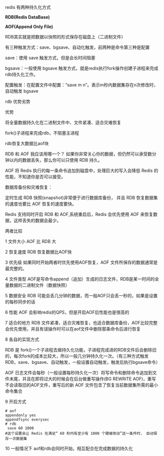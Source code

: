 redis 有两种持久化方式

**RDB(Redis DataBase)**

**AOF(Append Only File)**



RDB其实就是把数据以快照的形式保存在磁盘上（二进制文件）

有三种触发方式：save、bgsave、自动化触发，前两种是命令第三种是配置

save：使用 save 触发方式，但是会长时间阻塞

bgsave：一般使用 bgsave 触发方式，就是redis执行fork操作创建子进程来完成rdb持久化工作。

配置触发：在配置文件中配置：“save m n”。表示m秒内数据集存在n次修改时，自动触发 bgsave



rdb 优势劣势

优势

将全量数据持久化在二进制文件中、文件紧凑、适合灾难恢复

fork()子进程来完成rdb，不阻塞主进程

rdb恢复大数据比aof块



RDB 和 AOF 我应该用哪一个？
如果你非常关心你的数据，但仍然可以承受数分钟以内的数据丢失，那么你可以只使用 RDB 持久。

AOF 将 Redis 执行的每一条命令追加到磁盘中，处理巨大的写入会降低 Redis 的性能，不知道你是否可以接受。

数据库备份和灾难恢复：

定时生成 RDB 快照(snapshot)非常便于进行数据库备份， 并且 RDB 恢复数据集的速度也要比 AOF 恢复的速度要快。

Redis 支持同时开启 RDB 和 AOF,系统重启后，Redis 会优先使用 AOF 来恢复数据，这样丢失的数据会最少。









两者比较

1  文件大小   AOF 比 RDB 大

2 恢复速度    RDB 恢复数据比AOF快

3 优先级      如果同时开始两者时优先使用AOF恢复，AOF 文件所保存的数据通常是最完整的。

4 文件类型    AOF是写命令append（追加）生成的日志文件，RDB是某一时间的全量数据的二进制文件（数据快照）

5 数据安全    RDB 可能会丢几分钟的数据，而一般AOF只会丢一秒的，如果是设置的每秒同步的话

6 性能    AOF 会影响redis的QPS，但是开启AOF后性能也是很高的

7  适合的地方  RDB 文件紧凑，适合灾难恢复，也适合数据库备份，AOF比较完整会优先使用，并且有误操作时可以在aof文件中删除那条命令后进行恢复

8 各自的实现方式

 RDB 是 fork()一个子进程去做持久化功能，子进程完成进的RDB文件后会删除旧的，每次fork的成本比较大，所以一般几分钟持久化一次。（有三种方式触发RDB，save、bgsave、自动触发，一般设置自动触发，触发后执行bgsave命令）

AOF 日志文件会每秒（一般设置每秒持久化一次）将写命令和删除命令追加到文件末尾，并且在即将过大的时候会在后台做重写操作(BG REWRITE AOF)，重写不会读取旧的AOF文件，重写后的新 AOF 文件包含了恢复当前数据集所需的最小命令集合

9 开启方式

```
# aof
appendonly yes
appendfsync everysec
# rdb
 save 60 1000
#这个设置会让 Redis 在满足“ 60 秒内有至少有 1000 个键被改动”这一条件时， 自动保存一次数据集
```

10 一般情况下 aof和rdb会同时开始，相互配合在完成数据的持久化





